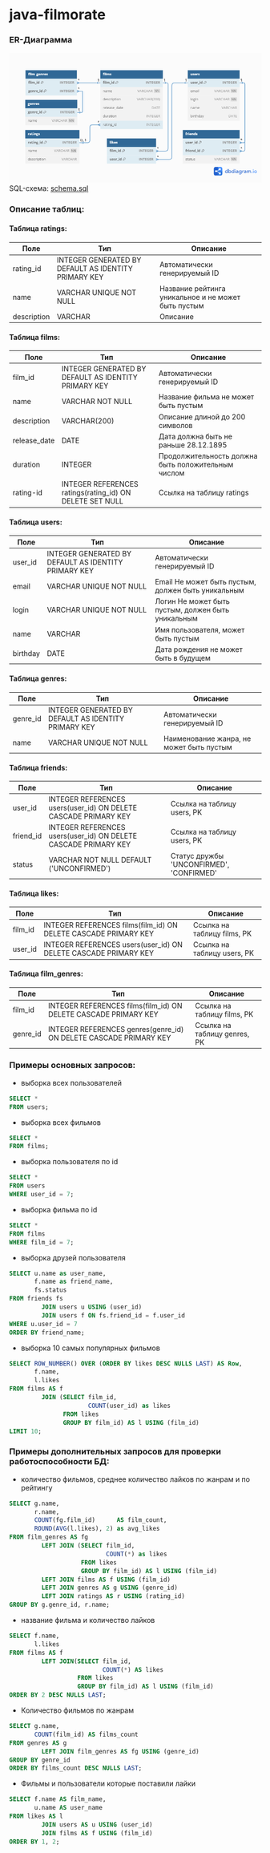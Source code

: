 # java-filmorate

### ER-Диаграмма

![schema.png](schema.png)
SQL-схема: [schema.sql](src%2Fmain%2Fresources%2Fschema.sql)

### Описание таблиц:

#### Таблица ratings:

| Поле        | Тип                                                  | Описание                                            |
|-------------|------------------------------------------------------|-----------------------------------------------------|
| rating_id   | INTEGER GENERATED BY DEFAULT AS IDENTITY PRIMARY KEY | Автоматически генерируемый ID                       |
| name        | VARCHAR UNIQUE NOT NULL                              | Название рейтинга уникальное и не может быть пустым |
| description | VARCHAR                                              | Описание                                            |

#### Таблица films:

| Поле         | Тип                                                      | Описание                                           |
|--------------|----------------------------------------------------------|----------------------------------------------------|
| film_id      | INTEGER GENERATED BY DEFAULT AS IDENTITY PRIMARY KEY     | Автоматически генерируемый ID                      |
| name         | VARCHAR NOT NULL                                         | Название фильма не может быть пустым               |
| description  | VARCHAR(200)                                             | Описание длиной до 200 символов                    |
| release_date | DATE                                                     | Дата должна быть не раньше 28.12.1895              |
| duration     | INTEGER                                                  | Продолжительность должна быть положительным числом |
| rating-id    | INTEGER REFERENCES ratings(rating_id) ON DELETE SET NULL | Ссылка на таблицу ratings                          |

#### Таблица users:

| Поле     | Тип                                                  | Описание                                           |
|----------|------------------------------------------------------|----------------------------------------------------|
| user_id  | INTEGER GENERATED BY DEFAULT AS IDENTITY PRIMARY KEY | Автоматически генерируемый ID                      |
| email    | VARCHAR UNIQUE NOT NULL                              | Email Не может быть пустым, должен быть уникальным |
| login    | VARCHAR UNIQUE NOT NULL                              | Логин Не может быть пустым, должен быть уникальным |
| name     | VARCHAR                                              | Имя пользователя, может быть пустым                |
| birthday | DATE                                                 | Дата рождения не может быть в будущем              |

#### Таблица genres:

| Поле     | Тип                                                  | Описание                                 |
|----------|------------------------------------------------------|------------------------------------------|
| genre_id | INTEGER GENERATED BY DEFAULT AS IDENTITY PRIMARY KEY | Автоматически генерируемый ID            |
| name     | VARCHAR UNIQUE NOT NULL                              | Наименование жанра, не может быть пустым |

#### Таблица friends:

| Поле      | Тип                                                             | Описание                                 |
|-----------|-----------------------------------------------------------------|------------------------------------------|
| user_id   | INTEGER REFERENCES users(user_id) ON DELETE CASCADE PRIMARY KEY | Ссылка на таблицу users, PK              |
| friend_id | INTEGER REFERENCES users(user_id) ON DELETE CASCADE PRIMARY KEY | Ссылка на таблицу users, PK              |
| status    | VARCHAR NOT NULL DEFAULT ('UNCONFIRMED')                        | Статус дружбы 'UNCONFIRMED', 'CONFIRMED' |

#### Таблица likes:

| Поле    | Тип                                                             | Описание                    |
|---------|-----------------------------------------------------------------|-----------------------------|
| film_id | INTEGER REFERENCES films(film_id) ON DELETE CASCADE PRIMARY KEY | Ссылка на таблицу films, PK |
| user_id | INTEGER REFERENCES users(user_id) ON DELETE CASCADE PRIMARY KEY | Ссылка на таблицу users, PK |

#### Таблица film_genres:

| Поле     | Тип                                                               | Описание                     |
|----------|-------------------------------------------------------------------|------------------------------|
| film_id  | INTEGER REFERENCES films(film_id) ON DELETE CASCADE PRIMARY KEY   | Ссылка на таблицу films, PK  |
| genre_id | INTEGER REFERENCES genres(genre_id) ON DELETE CASCADE PRIMARY KEY | Ссылка на таблицу genres, PK |

### Примеры основных запросов:

- выборка всех пользователей

```sql
SELECT *
FROM users;
```

- выборка всех фильмов

```sql
SELECT *
FROM films;
```

- выборка пользователя по id

```sql
SELECT *
FROM users
WHERE user_id = 7;
```

- выборка фильма по id

```sql
SELECT *
FROM films
WHERE film_id = 7;
```

- выборка друзей пользователя

```sql
SELECT u.name as user_name,
       f.name as friend_name,
       fs.status
FROM friends fs
         JOIN users u USING (user_id)
         JOIN users f ON fs.friend_id = f.user_id
WHERE u.user_id = 7
ORDER BY friend_name;
```

- выборка 10 самых популярных фильмов

```sql
SELECT ROW_NUMBER() OVER (ORDER BY likes DESC NULLS LAST) AS Row,
       f.name,
       l.likes
FROM films AS f
         JOIN (SELECT film_id,
                      COUNT(user_id) as likes
               FROM likes
               GROUP BY film_id) AS l USING (film_id)
LIMIT 10;
```

### Примеры дополнительных запросов для проверки работоспособности БД:

- количество фильмов, среднее количество лайков по жанрам и по рейтингу

```sql
SELECT g.name,
       r.name,
       COUNT(fg.film_id)      AS film_count,
       ROUND(AVG(l.likes), 2) as avg_likes
FROM film_genres AS fg
         LEFT JOIN (SELECT film_id,
                           COUNT(*) as likes
                    FROM likes
                    GROUP BY film_id) AS l USING (film_id)
         LEFT JOIN films AS f USING (film_id)
         LEFT JOIN genres AS g USING (genre_id)
         LEFT JOIN ratings AS r USING (rating_id)
GROUP BY g.genre_id, r.name;
```

- название фильма и количество лайков

```sql
SELECT f.name,
       l.likes
FROM films AS f
         LEFT JOIN(SELECT film_id,
                          COUNT(*) AS likes
                   FROM likes
                   GROUP BY film_id) AS l USING (film_id)
ORDER BY 2 DESC NULLS LAST;
```

- Количество фильмов по жанрам

```sql
SELECT g.name,
       COUNT(film_id) AS films_count
FROM genres AS g
         LEFT JOIN film_genres AS fg USING (genre_id)
GROUP BY genre_id
ORDER BY films_count DESC NULLS LAST;
```

- Фильмы и пользователи которые поставили лайки

```sql
SELECT f.name AS film_name,
       u.name AS user_name
FROM likes AS l
         JOIN users AS u USING (user_id)
         JOIN films AS f USING (film_id)
ORDER BY 1, 2;
```